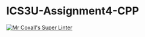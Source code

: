 # ICS3U-Assignment4-CPP

[![Mr Coxall's Super Linter](https://github.com/Evgeny-Vovk/ICS3U-Assignment4-CPP/workflows/Mr%20Coxall's%20Super%20Linter/badge.svg)](https://github.com/Evgeny-Vovk/ICS3U-Assignment4-CPP/actions)
